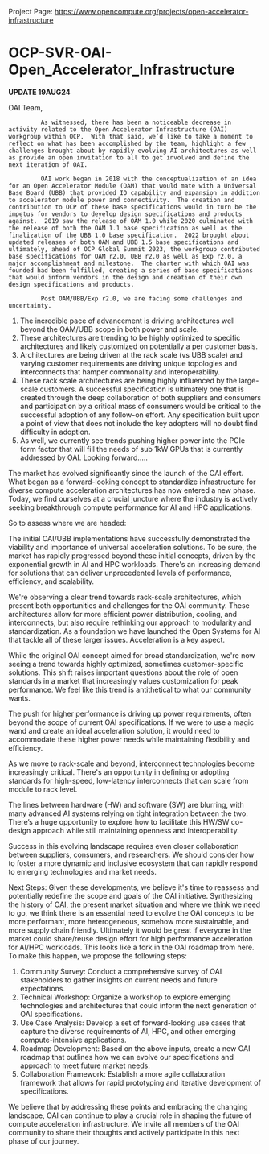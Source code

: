 Project Page: https://www.opencompute.org/projects/open-accelerator-infrastructure

# OCP-SVR-OAI-Open_Accelerator_Infrastructure

**UPDATE 19AUG24**

OAI Team,

             As witnessed, there has been a noticeable decrease in activity related to the Open Accelerator Infrastructure (OAI) workgroup within OCP.  With that said, we’d like to take a moment to reflect on what has been accomplished by the team, highlight a few challenges brought about by rapidly evolving AI architectures as well as provide an open invitation to all to get involved and define the next iteration of OAI.

             OAI work began in 2018 with the conceptualization of an idea for an Open Accelerator Module (OAM) that would mate with a Universal Base Board (UBB) that provided IO capability and expansion in addition to accelerator module power and connectivity.  The creation and contribution to OCP of these base specifications would in turn be the impetus for vendors to develop design specifications and products against.  2019 saw the release of OAM 1.0 while 2020 culminated with the release of both the OAM 1.1 base specification as well as the finalization of the UBB 1.0 base specification.  2022 brought about updated releases of both OAM and UBB 1.5 base specifications and ultimately, ahead of OCP Global Summit 2023, the workgroup contributed base specifications for OAM r2.0, UBB r2.0 as well as Exp r2.0, a major accomplishment and milestone.  The charter with which OAI was founded had been fulfilled, creating a series of base specifications that would inform vendors in the design and creation of their own design specifications and products.

             Post OAM/UBB/Exp r2.0, we are facing some challenges and uncertainty.
1.	The incredible pace of advancement is driving architectures well beyond the OAM/UBB scope in both power and scale.
2.	These architectures are trending to be highly optimized to specific architectures and likely customized on potentially a per customer basis.
3.	Architectures are being driven at the rack scale (vs UBB scale) and varying customer requirements are driving unique topologies and interconnects that hamper commonality and interoperability.
4.	These rack scale architectures are being highly influenced by the large-scale customers.  A successful specification is ultimately one that is created through the deep collaboration of both suppliers and consumers and participation by a critical mass of consumers would be critical to the successful adoption of any follow-on effort.  Any specification built upon a point of view that does not include the key adopters will no doubt find difficulty in adoption.
5.	As well, we currently see trends pushing higher power into the PCIe form factor that will fill the needs of sub 1kW GPUs that is currently addressed by OAI.
             Looking forward…..

The market has evolved significantly since the launch of the OAI effort. What began as a forward-looking concept to standardize infrastructure for diverse compute acceleration architectures has now entered a new phase. Today, we find ourselves at a crucial juncture where the industry is actively seeking breakthrough compute performance for AI and HPC applications.

So to assess where we are headed:

The initial OAI/UBB implementations have successfully demonstrated the viability and importance of universal acceleration solutions. To be sure, the market has rapidly progressed beyond these initial concepts, driven by the exponential growth in AI and HPC workloads. There's an increasing demand for solutions that can deliver unprecedented levels of performance, efficiency, and scalability.

We're observing a clear trend towards rack-scale architectures, which present both opportunities and challenges for the OAI community. These architectures allow for more efficient power distribution, cooling, and interconnects, but also require rethinking our approach to modularity and standardization. As a foundation we have launched the Open Systems for AI that tackle all of these larger issues. Acceleration is a key aspect.

While the original OAI concept aimed for broad standardization, we're now seeing a trend towards highly optimized, sometimes customer-specific solutions. This shift raises important questions about the role of open standards in a market that increasingly values customization for peak performance. We feel like this trend is antithetical to what our community wants.

The push for higher performance is driving up power requirements, often beyond the scope of current OAI specifications. If we were to use a magic wand and create an ideal acceleration solution, it would need to accommodate these higher power needs while maintaining flexibility and efficiency.

As we move to rack-scale and beyond, interconnect technologies become increasingly critical. There's an opportunity in defining or adopting standards for high-speed, low-latency interconnects that can scale from module to rack level.

The lines between hardware (HW) and software (SW) are blurring, with many advanced AI systems relying on tight integration between the two. There’s a huge opportunity to explore how to facilitate this HW/SW co-design approach while still maintaining openness and interoperability.

Success in this evolving landscape requires even closer collaboration between suppliers, consumers, and researchers. We should consider how to foster a more dynamic and inclusive ecosystem that can rapidly respond to emerging technologies and market needs.

Next Steps:
Given these developments, we believe it's time to reassess and potentially redefine the scope and goals of the OAI initiative. Synthesizing the history of OAI, the present market situation and where we think we need to go, we think there is an essential need to evolve the OAI concepts to be more performant, more heterogeneous, somehow more sustainable, and more supply chain friendly. Ultimately it would be great if everyone in the market could share/reuse design effort for high performance acceleration for AI/HPC workloads. This looks like a fork in the OAI roadmap from here. To make this happen, we propose the following steps:

1.	Community Survey: Conduct a comprehensive survey of OAI stakeholders to gather insights on current needs and future expectations. 
2.	Technical Workshop: Organize a workshop to explore emerging technologies and architectures that could inform the next generation of OAI specifications. 
3.	Use Case Analysis: Develop a set of forward-looking use cases that capture the diverse requirements of AI, HPC, and other emerging compute-intensive applications. 
4.	Roadmap Development: Based on the above inputs, create a new OAI roadmap that outlines how we can evolve our specifications and approach to meet future market needs. 
5.	Collaboration Framework: Establish a more agile collaboration framework that allows for rapid prototyping and iterative development of specifications.

We believe that by addressing these points and embracing the changing landscape, OAI can continue to play a crucial role in shaping the future of compute acceleration infrastructure. We invite all members of the OAI community to share their thoughts and actively participate in this next phase of our journey.
